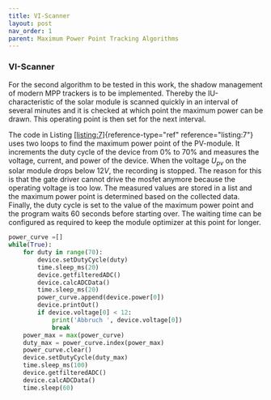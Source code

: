 ```yaml
---
title: VI-Scanner
layout: post
nav_order: 1
parent: Maximum Power Point Tracking Algorithms
---
```


### VI-Scanner

For the second algorithm to be tested in this work, the shadow
management of modern MPP trackers is to be implemented. Thereby
the IU-characteristic of the solar module is scanned quickly in an
interval of several minutes and it is checked at which point the maximum
power can be drawn. This operating point is then set for the next
interval. 

The code in Listing
[\[listing:7\]](#listing:7){reference-type="ref" reference="listing:7"}
uses two loops to find the maximum power point of the
PV-module. It
increments the duty cycle of the device from 0% to 70% and measures the
voltage, current, and power of the device. When the voltage $U_{pv}$ on
the solar module drops below $12V$, the recording is stopped. The reason
for this is that the gate driver cannot drive the
mosfet anymore
because the operating voltage is too low. The measured values are stored
in a list and the maximum power point is determined based on the
collected data. Finally, the duty cycle is set to the value of the
maximum power point and the program waits 60 seconds before starting
over. The waiting time can be configured as required to keep the module
optimizer at this point for longer.

```python
power_curve =[]
while(True):
    for duty in range(70):
        device.setDutyCycle(duty)
        time.sleep_ms(20)
        device.getfilteredADC()
        device.calcADCData()
        time.sleep_ms(20)
        power_curve.append(device.power[0])
        device.printOut()
        if device.voltage[0] < 12:
            print('Abbruch ', device.voltage[0])
            break
    power_max = max(power_curve)
    duty_max = power_curve.index(power_max)
    power_curve.clear()
    device.setDutyCycle(duty_max)
    time.sleep_ms(100)
    device.getfilteredADC()
    device.calcADCData()
    time.sleep(60)
```
